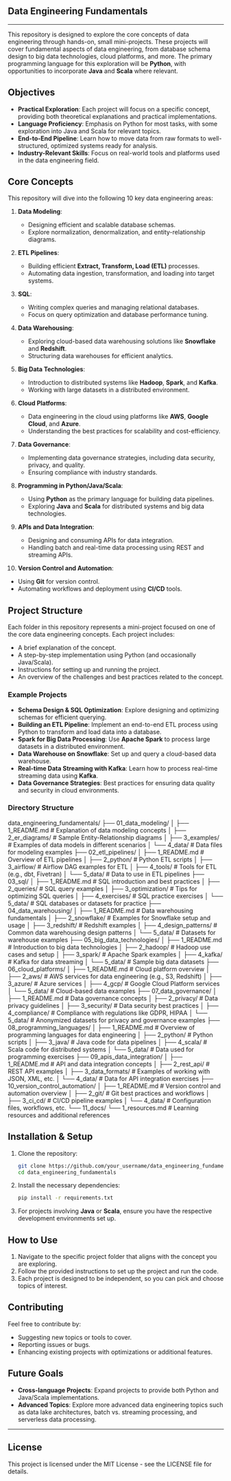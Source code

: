 
## Data Engineering Fundamentals

---

This repository is designed to explore the core concepts of data engineering through hands-on, small mini-projects. These projects will cover fundamental aspects of data engineering, from database schema design to big data technologies, cloud platforms, and more. The primary programming language for this exploration will be **Python**, with opportunities to incorporate **Java** and **Scala** where relevant.

## Objectives

- **Practical Exploration**: Each project will focus on a specific concept, providing both theoretical explanations and practical implementations.
- **Language Proficiency**: Emphasis on Python for most tasks, with some exploration into Java and Scala for relevant topics.
- **End-to-End Pipeline**: Learn how to move data from raw formats to well-structured, optimized systems ready for analysis.
- **Industry-Relevant Skills**: Focus on real-world tools and platforms used in the data engineering field.

## Core Concepts

This repository will dive into the following 10 key data engineering areas:

1. **Data Modeling**: 
   - Designing efficient and scalable database schemas.
   - Explore normalization, denormalization, and entity-relationship diagrams.
   
2. **ETL Pipelines**:
   - Building efficient **Extract, Transform, Load (ETL)** processes.
   - Automating data ingestion, transformation, and loading into target systems.
   
3. **SQL**:
   - Writing complex queries and managing relational databases.
   - Focus on query optimization and database performance tuning.
   
4. **Data Warehousing**:
   - Exploring cloud-based data warehousing solutions like **Snowflake** and **Redshift**.
   - Structuring data warehouses for efficient analytics.
   
5. **Big Data Technologies**:
   - Introduction to distributed systems like **Hadoop**, **Spark**, and **Kafka**.
   - Working with large datasets in a distributed environment.
   
6. **Cloud Platforms**:
   - Data engineering in the cloud using platforms like **AWS**, **Google Cloud**, and **Azure**.
   - Understanding the best practices for scalability and cost-efficiency.
   
7. **Data Governance**:
   - Implementing data governance strategies, including data security, privacy, and quality.
   - Ensuring compliance with industry standards.
   
8. **Programming in Python/Java/Scala**:
   - Using **Python** as the primary language for building data pipelines.
   - Exploring **Java** and **Scala** for distributed systems and big data technologies.
   
9. **APIs and Data Integration**:
   - Designing and consuming APIs for data integration.
   - Handling batch and real-time data processing using REST and streaming APIs.
   
10. **Version Control and Automation**:
   - Using **Git** for version control.
   - Automating workflows and deployment using **CI/CD** tools.

## Project Structure

Each folder in this repository represents a mini-project focused on one of the core data engineering concepts. Each project includes:

- A brief explanation of the concept.
- A step-by-step implementation using Python (and occasionally Java/Scala).
- Instructions for setting up and running the project.
- An overview of the challenges and best practices related to the concept.

### Example Projects

- **Schema Design & SQL Optimization**: Explore designing and optimizing schemas for efficient querying.
- **Building an ETL Pipeline**: Implement an end-to-end ETL process using Python to transform and load data into a database.
- **Spark for Big Data Processing**: Use **Apache Spark** to process large datasets in a distributed environment.
- **Data Warehouse on Snowflake**: Set up and query a cloud-based data warehouse.
- **Real-time Data Streaming with Kafka**: Learn how to process real-time streaming data using **Kafka**.
- **Data Governance Strategies**: Best practices for ensuring data quality and security in cloud environments.

### Directory Structure 

data_engineering_fundamentals/
├── 01_data_modeling/
│   ├── 1_README.md               # Explanation of data modeling concepts
│   ├── 2_er_diagrams/            # Sample Entity-Relationship diagrams
│   ├── 3_examples/               # Examples of data models in different scenarios
│   └── 4_data/                   # Data files for modeling examples
├── 02_etl_pipelines/
│   ├── 1_README.md               # Overview of ETL pipelines
│   ├── 2_python/                 # Python ETL scripts
│   ├── 3_airflow/                # Airflow DAG examples for ETL
│   ├── 4_tools/                  # Tools for ETL (e.g., dbt, Fivetran)
│   └── 5_data/                   # Data to use in ETL pipelines
├── 03_sql/
│   ├── 1_README.md               # SQL introduction and best practices
│   ├── 2_queries/                # SQL query examples
│   ├── 3_optimization/           # Tips for optimizing SQL queries
│   ├── 4_exercises/              # SQL practice exercises
│   └── 5_data/                   # SQL databases or datasets for practice
├── 04_data_warehousing/
│   ├── 1_README.md               # Data warehousing fundamentals
│   ├── 2_snowflake/              # Examples for Snowflake setup and usage
│   ├── 3_redshift/               # Redshift examples
│   ├── 4_design_patterns/        # Common data warehousing design patterns
│   └── 5_data/                   # Datasets for warehouse examples
├── 05_big_data_technologies/
│   ├── 1_README.md               # Introduction to big data technologies
│   ├── 2_hadoop/                 # Hadoop use cases and setup
│   ├── 3_spark/                  # Apache Spark examples
│   ├── 4_kafka/                  # Kafka for data streaming
│   └── 5_data/                   # Sample big data datasets
├── 06_cloud_platforms/
│   ├── 1_README.md               # Cloud platform overview
│   ├── 2_aws/                    # AWS services for data engineering (e.g., S3, Redshift)
│   ├── 3_azure/                  # Azure services
│   ├── 4_gcp/                    # Google Cloud Platform services
│   └── 5_data/                   # Cloud-based data examples
├── 07_data_governance/
│   ├── 1_README.md               # Data governance concepts
│   ├── 2_privacy/                # Data privacy guidelines
│   ├── 3_security/               # Data security best practices
│   ├── 4_compliance/             # Compliance with regulations like GDPR, HIPAA
│   └── 5_data/                   # Anonymized datasets for privacy and governance examples
├── 08_programming_languages/
│   ├── 1_README.md               # Overview of programming languages for data engineering
│   ├── 2_python/                 # Python scripts
│   ├── 3_java/                   # Java code for data pipelines
│   ├── 4_scala/                  # Scala code for distributed systems
│   └── 5_data/                   # Data used for programming exercises
├── 09_apis_data_integration/
│   ├── 1_README.md               # API and data integration concepts
│   ├── 2_rest_api/               # REST API examples
│   ├── 3_data_formats/           # Examples of working with JSON, XML, etc.
│   └── 4_data/                   # Data for API integration exercises
├── 10_version_control_automation/
│   ├── 1_README.md               # Version control and automation overview
│   ├── 2_git/                    # Git best practices and workflows
│   ├── 3_ci_cd/                  # CI/CD pipeline examples
│   └── 4_data/                   # Configuration files, workflows, etc.
└── 11_docs/
    └── 1_resources.md            # Learning resources and additional references

## Installation & Setup

1. Clone the repository:
    ```bash
    git clone https://github.com/your_username/data_engineering_fundamentals.git
    cd data_engineering_fundamentals
    ```

2. Install the necessary dependencies:
    ```bash
    pip install -r requirements.txt
    ```

3. For projects involving **Java** or **Scala**, ensure you have the respective development environments set up.

## How to Use

1. Navigate to the specific project folder that aligns with the concept you are exploring.
2. Follow the provided instructions to set up the project and run the code.
3. Each project is designed to be independent, so you can pick and choose topics of interest.

## Contributing

Feel free to contribute by:

- Suggesting new topics or tools to cover.
- Reporting issues or bugs.
- Enhancing existing projects with optimizations or additional features.

## Future Goals

- **Cross-language Projects**: Expand projects to provide both Python and Java/Scala implementations.
- **Advanced Topics**: Explore more advanced data engineering topics such as data lake architectures, batch vs. streaming processing, and serverless data processing.

---

## License
This project is licensed under the MIT License - see the LICENSE file for details.